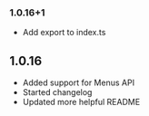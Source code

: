 ### 1.0.16+1
- Add export to index.ts

## 1.0.16
- Added support for Menus API
- Started changelog
- Updated more helpful README